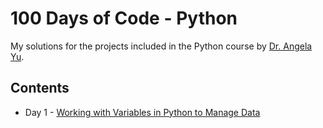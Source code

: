 
# 100 Days of Code - Python

My solutions for the projects included in the Python course by [Dr. Angela Yu](udemy.com/course/100-days-of-code/ "100 Days of Code: The Complete Python Pro Bootcamp for 2022").

## Contents

* Day 1 - [Working with Variables in Python to Manage Data](https://github.com/Aanand-Mishra/100-days-of-code-Python/tree/main/Day%201)